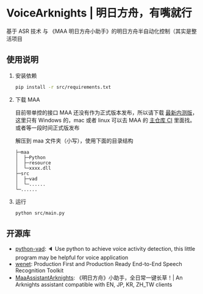 # VoiceArknights | 明日方舟，有嘴就行

基于 ASR 技术 与 《MAA 明日方舟小助手》的明日方舟半自动化控制（其实是整活项目

## 使用说明

1. 安装依赖

    ```bash
    pip install -r src/requirements.txt
    ```

2. 下载 MAA

    目前带单控的接口 MAA 还没有作为正式版本发布，所以请下载 [最新内测版](https://github.com/MaaAssistantArknights/MaaRelease/releases)，这里只有 Windows 的，mac 或者 linux 可以去 MAA 的 [主仓库 CI](https://github.com/MaaAssistantArknights/MaaAssistantArknights/actions) 里面找。或者等一段时间正式版发布  

    解压到 maa 文件夹（小写），使用下面的目录结构

    ```tree
    ├─maa
    │  ├─Python
    │  ├─resource
    │  └─xxxx.dll
    ├─src
    │  ├─vad
    │  └─......
    └─......
    ```

3. 运行

    ```bash
    python src/main.py
    ```

## 开源库

- [python-vad](https://github.com/wangshub/python-vad): 🔈 Use python to achieve voice activity detection, this little program may be helpful for voice application
- [wenet](https://github.com/wenet-e2e/wenet): Production First and Production Ready End-to-End Speech Recognition Toolkit
- [MaaAssistantArknights](https://github.com/MaaAssistantArknights/MaaAssistantArknights): 《明日方舟》小助手，全日常一键长草！| An Arknights assistant compatible with EN, JP, KR, ZH_TW clients

